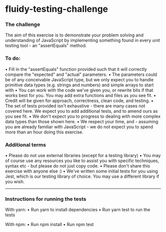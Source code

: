 # fluidy-testing-challenge

### The challenge
The aim of this exercise is to demonstrate your problem solving and understanding of JavaScript by implementing something found in every unit testing tool - an "assertEquals" method.

### To do:
•	Fill in the "assertEquals" function provided such that it will correctly compare the "expected" and "actual" parameters.
•	The parameters could be of any conceivable JavaScript type, but we only expect you to handle primitive data types (e.g. strings and numbers) and simple arrays to start with
•	You can work with the code we've given you, or rewrite bits if that works best for you. You may add extra functions and files as you see fit.
•	Credit will be given for approach, correctness, clean code, and testing.
•	The set of tests provided isn't exhaustive - there are many cases not covered here. We expect you to add additional tests, and to amend ours as you see fit.
•	We don't expect you to progress to dealing with more complex data types than those shown here.
•	We respect your time, and - assuming you are already familiar with JavaScript - we do not expect you to spend more than an hour doing this exercise.


### Additional terms
•	Please do not use external libraries (except for a testing library)
•	You may of course use any resources you like to assist you with specific techniques, syntax etc - but please do not just copy code.
•	Please don't share this exercise with anyone else :)
•	We've written some initial tests for you using Jest, which is our testing library of choice. You may use a different library if you wish.

--- 

### Instructions for running the tests

With yarn:
•	Run yarn to install dependencies
•	Run yarn test to run the tests

With npm:
•	Run npm install
•	Run npm test
